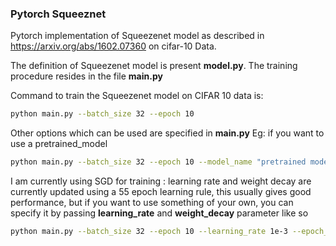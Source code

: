 ### Pytorch Squeeznet

Pytorch implementation of Squeezenet model as described in https://arxiv.org/abs/1602.07360 on cifar-10 Data.

The definition of Squeezenet model is present **model.py**.
The training procedure resides in the file **main.py**

Command to train the Squeezenet model on CIFAR 10 data is:
```bash
python main.py --batch_size 32 --epoch 10
```
Other options which can be used are specified in **main.py**
Eg: if you want to use a pretrained_model
```bash
python main.py --batch_size 32 --epoch 10 --model_name "pretrained model"
```

I am currently using SGD for training : learning rate and weight decay are currently updated using a 55 epoch learning rule, this usually gives good performance, but if you want to use something of your own, you can specify it by passing **learning_rate** and **weight_decay** parameter like so

```bash
python main.py --batch_size 32 --epoch 10 --learning_rate 1e-3 --epoch_55
```
